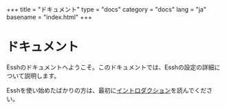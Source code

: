 +++
title = "ドキュメント"
type = "docs"
category = "docs"
lang = "ja"
basename = "index.html"
+++

# ドキュメント

Esshのドキュメントへようこそ。このドキュメントでは、Esshの設定の詳細について説明します。

Esshを使い始めたばかりの方は、最初に[イントロダクション](/intro/ja/index.html)を読んでください。

